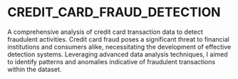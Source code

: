 # CREDIT_CARD_FRAUD_DETECTION
 A comprehensive analysis of credit card transaction data to detect fraudulent activities. Credit card fraud poses a significant threat to financial institutions and consumers alike, necessitating the development of effective detection systems. Leveraging advanced data analysis techniques, I aimed to identify patterns and anomalies indicative of fraudulent transactions within the dataset.
